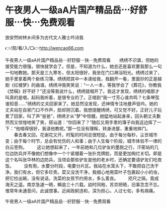 # 午夜男人一级aA片国产精品岳⋯好舒服⋯快⋯免费观看
放安然树林乡间多为古代文人雅士吟诗我

👉/观/看/入/口👉http://wencao66.com

午夜男人一级aA片国产精品岳⋯好舒服⋯快⋯免费观看　　绣绣不识谱，但她的接受能力很强，很快就学会了。但是，不知道为什么，她总还是喜欢要我那么一句一句地教她。那天是三九寒冬，但太阳很好，我坐在门口淋浴阳光。绣绣过来了，她手里拿着两个新练习簿。绣绣把其中一本递给我，我翻开一看，里面抄的正是越剧《红楼梦》的曲谱。绣绣冲我笑笑说：“一人一本，等我学会了《葬花》，你教我《焚稿》好不好？”还没等我说什么，绣绣就唱开了。我这才发现，绣绣的唱那才叫真的是唱，起码我听着，是很专业的了。正唱到“我一寸芳心谁共鸣？七条琴弦谁知音……”绣绣的丈夫回家来了。她显然没发现，还神情专注地曼声低吟。她的丈夫站在自家门口不作声，脸却阴沉着。我想提醒绣绣，可又觉不好。正好儿子玩累了回家，叫了声“爸爸”，绣绣才从“梦”中惊醒。她猛地站起身来，回头朝丈夫歉然而又惊惶地笑了笑，搭讪道：“你回来了？”随后又用手里的簿子向我这边挥了一下：“他唱得很好，我请他教呢。”那一位没有理睬，转身进屋，重重地摔门。
　　春去春又回，花谢花又开。时髦的时间总很短促。由于每分每秒，尘世城市变；由于每个时节，总会有忧伤的人和事；由于人生每个阶段，城市体验不一律的白云苍狗。
　　这让她想起来了，一年前她和几位驴友的墨脱之行，汗密站的几位边防兵并不像她们想像中一个个紧绷着一张扑克牌脸，而是更加绚烂关切。即是这个名叫张华林的边防兵，当领会那些驴友是他的老乡时，还确定要请驴友们吃夜饭。
　　没有雨，水要分时段，电要分片区。我站在水笼头下，不敢把自己洗干净。我们有水，但它多珍贵。菜又没洗干净，我细心地用菜叶子包裹起小小的虫，把它捡出碗，没有说话，洗菜的女孩节约用水，多么善良。
　　咫尺之隔，竟成海天之遥。南京急遽一晤，瞬逾三十六载。幼时同袍，苏京把晤，旧事念念不忘。惟常年未通音问，此诚恨事。近闻政躬违和，深为担心。人过七旬，多有病痛。

午夜男人一级aA片国产精品岳⋯好舒服⋯快⋯免费观看
